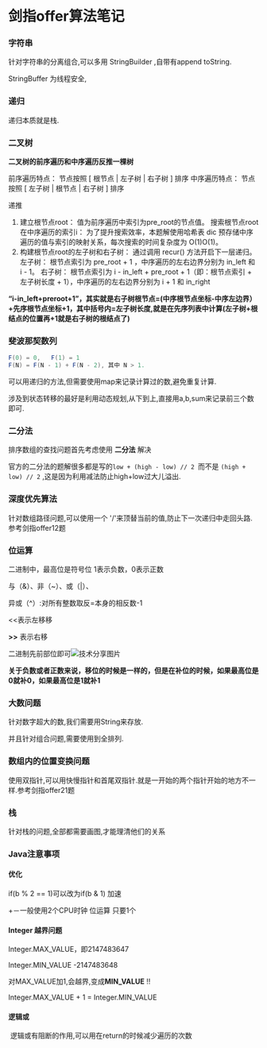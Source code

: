# 剑指offer算法笔记

### 字符串

针对字符串的分离组合,可以多用 StringBuilder ,自带有append toString.

 StringBuffer 为线程安全,



### 递归

递归本质就是栈.



### 二叉树

**二叉树的前序遍历和中序遍历反推一棵树**

前序遍历特点： 节点按照 [ 根节点 | 左子树 | 右子树 ] 排序
中序遍历特点： 节点按照 [ 左子树 | 根节点 | 右子树 ] 排序

递推

1. 建立根节点root： 值为前序遍历中索引为pre_root的节点值。
   搜索根节点root在中序遍历的索引i： 为了提升搜索效率，本题解使用哈希表 dic 预存储中序遍历的值与索引的映射关系，每次搜索的时间复杂度为 O(1)O(1)。
2. 构建根节点root的左子树和右子树： 通过调用 recur() 方法开启下一层递归。
   左子树： 根节点索引为 pre_root + 1 ，中序遍历的左右边界分别为 in_left 和 i - 1。
   右子树： 根节点索引为 i - in_left + pre_root + 1（即：根节点索引 + 左子树长度 + 1），中序遍历的左右边界分别为 i + 1 和 in_right

 **“i-in_left+preroot+1”，其实就是右子树根节点=(中序根节点坐标-中序左边界）+先序根节点坐标+1，其中括号内=左子树长度,就是在先序列表中计算(左子树+根结点的位置再+1就是右子树的根结点了)** 

###  斐波那契数列 

```java
F(0) = 0,   F(1) = 1
F(N) = F(N - 1) + F(N - 2), 其中 N > 1.
```

可以用递归的方法,但需要使用map来记录计算过的数,避免重复计算.

涉及到状态转移的最好是利用动态规划,从下到上,直接用a,b,sum来记录前三个数即可.



### 二分法

 排序数组的查找问题首先考虑使用 **二分法** 解决 

 官方的二分法的题解很多都是写的`low + (high - low) // 2 `而不是 `(high + low) // 2` ,这是因为利用减法防止high+low过大儿溢出.



### 深度优先算法

针对数组路径问题,可以使用一个 '/'来顶替当前的值,防止下一次递归中走回头路.参考剑指offer12题



### 位运算

 二进制中，最高位是符号位  1表示负数，0表示正数 

与（&）、非（~）、或（|）、

异或（^）:对所有整数取反=本身的相反数-1

 <<表示左移移 

  **>>** 表示右移

 二进制先前部位即可![技术分享图片](http://image.mamicode.com/info/201810/20181023221934737312.png) 

 **关于负数或者正数来说，移位的时候是一样的，但是在补位的时候，如果最高位是0就补0，如果最高位是1就补1** 





### 大数问题

针对数字超大的数,我们需要用String来存放.

并且针对组合问题,需要使用到全排列.



### 数组内的位置变换问题

使用双指针,可以用快慢指针和首尾双指针.就是一开始的两个指针开始的地方不一样.参考剑指offer21题



### 栈

针对栈的问题,全部都需要画图,才能理清他们的关系



### Java注意事项

#### 优化

if(b % 2 == 1)可以改为if(b & 1) 加速

 +－一般使用2个CPU时钟
位运算 只要1个 

#### Integer 越界问题

Integer.MAX_VALUE，即2147483647

Integer.MIN_VALUE -2147483648 

对MAX_VALUE加1,会越界,变成**MIN_VALUE** !!

 Integer.MAX_VALUE + 1 = Integer.MIN_VALUE 

#### 逻辑或

​	逻辑或有阻断的作用,可以用在return的时候减少遍历的次数

